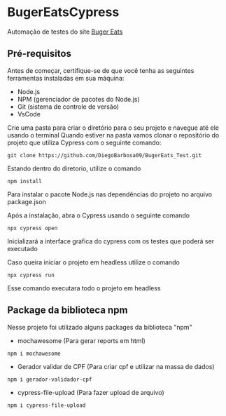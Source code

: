 # BugerEatsCypress

Automação de testes do site [Buger Eats](https://buger-eats-qa.vercel.app/)

## Pré-requisitos

Antes de começar, certifique-se de que você tenha as seguintes ferramentas instaladas em sua máquina:

- Node.js
- NPM (gerenciador de pacotes do Node.js)
- Git (sistema de controle de versão)
- VsCode


Crie uma pasta para criar o diretório para o seu projeto e navegue até ele usando o terminal
Quando estiver na pasta vamos clonar o repositório do projeto que utiliza Cypress com o seguinte comando:

```
git clone https://github.com/DiegoBarbosa09/BugerEats_Test.git
```


Estando dentro do diretorio, utilize o comando
```
npm install
```
Para instalar o pacote Node.js nas dependências do projeto no arquivo package.json



Após a instalação, abra o Cypress usando o seguinte comando
```
npx cypress open
```
Inicializará a interface grafica do cypress com os testes que poderá ser executado

Caso queira iniciar o projeto em headless utilize o comando
```
npx cypress run
```
Esse comando executara todo o projeto em headless

## Package da biblioteca npm
Nesse projeto foi utilizado alguns packages da biblioteca "npm"
- mochawesome  (Para gerar reports em html)
```
npm i mochawesome
```

- Gerador validar de CPF (Para criar cpf e utilizar na massa de dados)
```
npm i gerador-validador-cpf
```

- cypress-file-upload (Para fazer upload de arquivo)
```
npm i cypress-file-upload
```

